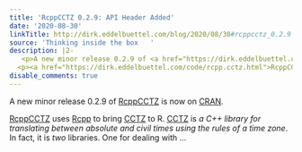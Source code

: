 ```yaml
---
title: 'RcppCCTZ 0.2.9: API Header Added'
date: '2020-08-30'
linkTitle: http://dirk.eddelbuettel.com/blog/2020/08/30#rcppcctz_0.2.9
source: 'Thinking inside the box   '
description: |2-
   <p>A new minor release 0.2.9 of <a href="https://dirk.eddelbuettel.com/code/rcpp.cctz.html">RcppCCTZ</a> is now on <a href="https://cran.r-project.org">CRAN</a>.</p>
  <p><a href="https://dirk.eddelbuettel.com/code/rcpp.cctz.html">RcppCCTZ</a> uses <a href="https://dirk.eddelbuettel.com/code/rcpp.html">Rcpp</a> to bring <a href="https://github.com/google/cctz">CCTZ</a> to R. <a href="https://github.com/google/cctz">CCTZ</a> is <em>a C++ library for translating between absolute and civil times using the rules of a time zone</em>. In fact, it is <em>two</em> libraries. One for dealing with ...
disable_comments: true
---
```

 <p>A new minor release 0.2.9 of <a href="https://dirk.eddelbuettel.com/code/rcpp.cctz.html">RcppCCTZ</a> is now on <a href="https://cran.r-project.org">CRAN</a>.</p>
<p><a href="https://dirk.eddelbuettel.com/code/rcpp.cctz.html">RcppCCTZ</a> uses <a href="https://dirk.eddelbuettel.com/code/rcpp.html">Rcpp</a> to bring <a href="https://github.com/google/cctz">CCTZ</a> to R. <a href="https://github.com/google/cctz">CCTZ</a> is <em>a C++ library for translating between absolute and civil times using the rules of a time zone</em>. In fact, it is <em>two</em> libraries. One for dealing with ...